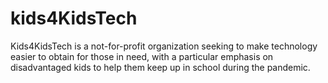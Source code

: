 # kids4KidsTech

Kids4KidsTech is a not-for-profit organization seeking to make technology easier to obtain for those in need, with a particular emphasis on disadvantaged kids to help them keep up in school during the pandemic.
